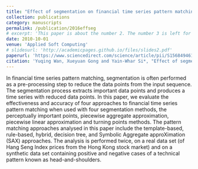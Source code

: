 ```yaml
---
title: "Effect of segmentation on financial time series pattern matching"
collection: publications
category: manuscripts
permalink: /publication/2016effseg
# excerpt: 'This paper is about the number 2. The number 3 is left for future work.'
date: 2010-10-01
venue: 'Applied Soft Computing'
# slidesurl: 'http://academicpages.github.io/files/slides2.pdf'
paperurl: 'https://www.sciencedirect.com/science/article/pii/S1568494615006341'
citation: 'Yuqing Wan, Xueyuan Gong and Yain-Whar Si*, "Effect of segmentation on financial time series pattern matching," Applied Soft Computing, 2016, 38: 346-359.'
---
```


In financial time series pattern matching, segmentation is often performed as a pre-processing step to reduce the data points from the input sequence. The segmentation process extracts important data points and produces a time series with reduced data points. In this paper, we evaluate the effectiveness and accuracy of four approaches to financial time series pattern matching when used with four segmentation methods, the perceptually important points, piecewise aggregate approximation, piecewise linear approximation and turning points methods. The pattern matching approaches analysed in this paper include the template-based, rule-based, hybrid, decision tree, and Symbolic Aggregate approXimation (SAX) approaches. The analysis is performed twice, on a real data set (of Hang Seng Index prices from the Hong Kong stock market) and on a synthetic data set containing positive and negative cases of a technical pattern known as head-and-shoulders.